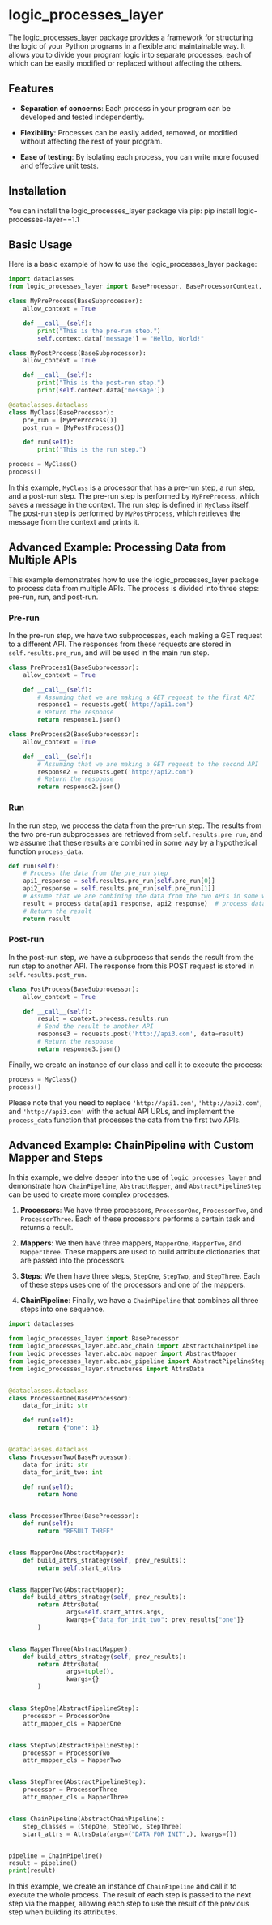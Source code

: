 
# logic_processes_layer

The logic_processes_layer package provides a framework for structuring the logic of your Python programs in a flexible and maintainable way. It allows you to divide your program logic into separate processes, each of which can be easily modified or replaced without affecting the others.

## Features

- **Separation of concerns**: Each process in your program can be developed and tested independently.

- **Flexibility**: Processes can be easily added, removed, or modified without affecting the rest of your program.

- **Ease of testing**: By isolating each process, you can write more focused and effective unit tests.

## Installation

You can install the logic_processes_layer package via pip:
pip install logic-processes-layer==1.1

## Basic Usage

Here is a basic example of how to use the logic_processes_layer package:

```python
import dataclasses
from logic_processes_layer import BaseProcessor, BaseProcessorContext, BaseSubprocessor

class MyPreProcess(BaseSubprocessor):
    allow_context = True

    def __call__(self):
        print("This is the pre-run step.")
        self.context.data['message'] = "Hello, World!"

class MyPostProcess(BaseSubprocessor):
    allow_context = True

    def __call__(self):
        print("This is the post-run step.")
        print(self.context.data['message'])

@dataclasses.dataclass
class MyClass(BaseProcessor):
    pre_run = [MyPreProcess()]
    post_run = [MyPostProcess()]

    def run(self):
        print("This is the run step.")

process = MyClass()
process()
```

In this example, `MyClass` is a processor that has a pre-run step, a run step, and a post-run step. The pre-run step is performed by `MyPreProcess`, which saves a message in the context. The run step is defined in `MyClass` itself. The post-run step is performed by `MyPostProcess`, which retrieves the message from the context and prints it.

## Advanced Example: Processing Data from Multiple APIs

This example demonstrates how to use the logic_processes_layer package to process data from multiple APIs. The process is divided into three steps: pre-run, run, and post-run.

### Pre-run

In the pre-run step, we have two subprocesses, each making a GET request to a different API. The responses from these requests are stored in `self.results.pre_run`, and will be used in the main run step.

```python
class PreProcess1(BaseSubprocessor):
    allow_context = True

    def __call__(self):
        # Assuming that we are making a GET request to the first API
        response1 = requests.get('http://api1.com')
        # Return the response
        return response1.json()

class PreProcess2(BaseSubprocessor):
    allow_context = True

    def __call__(self):
        # Assuming that we are making a GET request to the second API
        response2 = requests.get('http://api2.com')
        # Return the response
        return response2.json()
```

### Run

In the run step, we process the data from the pre-run step. The results from the two pre-run subprocesses are retrieved from `self.results.pre_run`, and we assume that these results are combined in some way by a hypothetical function `process_data`.

```python
def run(self):
    # Process the data from the pre_run step
    api1_response = self.results.pre_run[self.pre_run[0]]
    api2_response = self.results.pre_run[self.pre_run[1]]
    # Assume that we are combining the data from the two APIs in some way
    result = process_data(api1_response, api2_response)  # process_data is a hypothetical function
    # Return the result
    return result
```

### Post-run

In the post-run step, we have a subprocess that sends the result from the run step to another API. The response from this POST request is stored in `self.results.post_run`.

```python
class PostProcess(BaseSubprocessor):
    allow_context = True

    def __call__(self):
        result = context.process.results.run
        # Send the result to another API
        response3 = requests.post('http://api3.com', data=result)
        # Return the response
        return response3.json()
```

Finally, we create an instance of our class and call it to execute the process:

```python
process = MyClass()
process()
```

Please note that you need to replace `'http://api1.com'`, `'http://api2.com'`, and `'http://api3.com'` with the actual API URLs, and implement the `process_data` function that processes the data from the first two APIs.

## Advanced Example: ChainPipeline with Custom Mapper and Steps

In this example, we delve deeper into the use of `logic_processes_layer` and demonstrate how `ChainPipeline`, `AbstractMapper`, and `AbstractPipelineStep` can be used to create more complex processes.

1. **Processors**: We have three processors, `ProcessorOne`, `ProcessorTwo`, and `ProcessorThree`. Each of these processors performs a certain task and returns a result.

2. **Mappers**: We then have three mappers, `MapperOne`, `MapperTwo`, and `MapperThree`. These mappers are used to build attribute dictionaries that are passed into the processors.

3. **Steps**: We then have three steps, `StepOne`, `StepTwo`, and `StepThree`. Each of these steps uses one of the processors and one of the mappers.

4. **ChainPipeline**: Finally, we have a `ChainPipeline` that combines all three steps into one sequence.

```python
import dataclasses

from logic_processes_layer import BaseProcessor
from logic_processes_layer.abc.abc_chain import AbstractChainPipeline
from logic_processes_layer.abc.abc_mapper import AbstractMapper
from logic_processes_layer.abc.abc_pipeline import AbstractPipelineStep
from logic_processes_layer.structures import AttrsData


@dataclasses.dataclass
class ProcessorOne(BaseProcessor):
    data_for_init: str

    def run(self):
        return {"one": 1}


@dataclasses.dataclass
class ProcessorTwo(BaseProcessor):
    data_for_init: str
    data_for_init_two: int

    def run(self):
        return None


class ProcessorThree(BaseProcessor):
    def run(self):
        return "RESULT THREE"


class MapperOne(AbstractMapper):
    def build_attrs_strategy(self, prev_results):
        return self.start_attrs


class MapperTwo(AbstractMapper):
    def build_attrs_strategy(self, prev_results):
        return AttrsData(
                args=self.start_attrs.args,
                kwargs={"data_for_init_two": prev_results["one"]}
        )


class MapperThree(AbstractMapper):
    def build_attrs_strategy(self, prev_results):
        return AttrsData(
                args=tuple(),
                kwargs={}
        )


class StepOne(AbstractPipelineStep):
    processor = ProcessorOne
    attr_mapper_cls = MapperOne


class StepTwo(AbstractPipelineStep):
    processor = ProcessorTwo
    attr_mapper_cls = MapperTwo


class StepThree(AbstractPipelineStep):
    processor = ProcessorThree
    attr_mapper_cls = MapperThree


class ChainPipeline(AbstractChainPipeline):
    step_classes = (StepOne, StepTwo, StepThree)
    start_attrs = AttrsData(args=("DATA FOR INIT",), kwargs={})


pipeline = ChainPipeline()
result = pipeline()
print(result)

```
In this example, we create an instance of `ChainPipeline` and call it to execute the whole process.
The result of each step is passed to the next step via the mapper,
allowing each step to use the result of the previous step when building its attributes.
